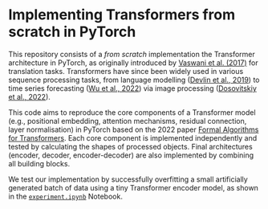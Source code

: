# Implementing Transformers from scratch in PyTorch

This repository consists of a *from scratch* implementation the Transformer architecture in PyTorch, as originally introduced by [Vaswani et al. (2017)](https://arxiv.org/pdf/1706.03762) for translation tasks. Transformers have since been widely used in various sequence processing tasks, from language modelling ([Devlin et al., 2019](https://arxiv.org/pdf/1810.04805)) to time series forecasting ([Wu et al., 2022](https://arxiv.org/pdf/2106.13008)) via image processing ([Dosovitskiy et al., 2022](https://arxiv.org/pdf/2010.11929)).

This code aims to reproduce the core components of a Transformer model (e.g., positional embedding, attention mechanisms, residual connection, layer normalisation) in PyTorch based on the 2022 paper [Formal Algorithms for Transformers](https://arxiv.org/pdf/2207.09238). Each core component is implemented independently and tested by calculating the shapes of processed objects. Final architectures (encoder, decoder, encoder-decoder) are also implemented by combining all building blocks.

We test our implementation by successfully overfitting a small artificially generated batch of data using a tiny Transformer encoder model, as shown in the [`experiment.ipynb`](./experiment.ipynb) Notebook.